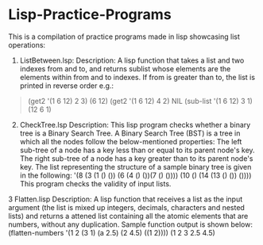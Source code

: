 # Lisp-Practice-Programs
This is a compilation of practice programs made in lisp showcasing list operations:
1.	ListBetween.lsp:
Description: A lisp function that takes a list and two indexes from and to, and returns sublist whose elements are the elements within from and to indexes. If from is greater than to, the list
is printed in reverse order
e.g.:
> (get2 '(1 6 12) 2 3)
(6 12)
> (get2 '(1 6 12) 4 2)
NIL
>(sub-list '(1 6 12) 3 1)
(12 6 1)

2.	CheckTree.lsp
Description: This lisp program checks whether a binary tree is a Binary Search Tree. A Binary
Search Tree (BST) is a tree in which all the nodes follow the below-mentioned properties:
 The left sub-tree of a node has a key less than or equal to its parent node's key.
 The right sub-tree of a node has a key greater than to its parent node's key.
The list representing the structure of a sample binary tree is given in the following:
'(8 (3 (1 () ()) (6 (4 () ())(7 () ()))) (10 () (14 (13 () ()) ())))
This program checks the validity of input lists.

3	Flatten.lisp
Description: A lisp function that receives a list as the input argument (the list is mixed up
integers, decimals, characters and nested lists) and returns a attened list containing all
the atomic elements that are numbers, without any duplication. Sample function output is
shown below:
(flatten-numbers '(1 2 (3 1) (a 2.5) (2 4.5) ((1 2))))
(1 2 3 2.5 4.5)
